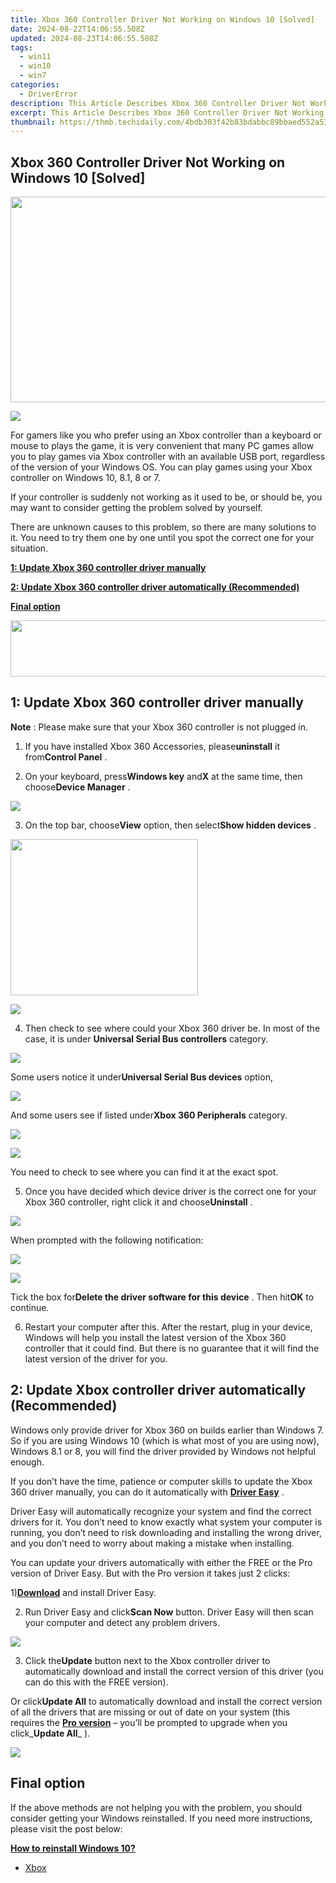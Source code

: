 ```yaml
---
title: Xbox 360 Controller Driver Not Working on Windows 10 [Solved]
date: 2024-08-22T14:06:55.508Z
updated: 2024-08-23T14:06:55.508Z
tags:
  - win11
  - win10
  - win7
categories:
  - DriverError
description: This Article Describes Xbox 360 Controller Driver Not Working on Windows 10 [Solved]
excerpt: This Article Describes Xbox 360 Controller Driver Not Working on Windows 10 [Solved]
thumbnail: https://thmb.techidaily.com/4bdb303f42b83bdabbc89bbaed552a530d980933768bd910a7c15106cfbf73fe.png
---
```


## Xbox 360 Controller Driver Not Working on Windows 10 [Solved]

<!-- affiliate ads begin -->
<a href="https://ursime.pxf.io/c/5597632/2092236/16384" target="_top" id="2092236"><img src="//a.impactradius-go.com/display-ad/16384-2092236" border="0" alt="" width="1920" height="329"/></a><img height="0" width="0" src="https://imp.pxf.io/i/5597632/2092236/16384" style="position:absolute;visibility:hidden;" border="0" />
<!-- affiliate ads end -->
![](https://images.drivereasy.com/wp-content/uploads/2016/12/img_586364943b0b2.jpg)

 For gamers like you who prefer using an Xbox controller than a keyboard or mouse to plays the game, it is very convenient that many PC games allow you to play games via Xbox controller with an available USB port, regardless of the version of your Windows OS. You can play games using your Xbox controller on Windows 10, 8.1, 8 or 7\.
  
 If your controller is suddenly not working as it used to be, or should be, you may want to consider getting the problem solved by yourself.
  
 There are unknown causes to this problem, so there are many solutions to it. You need to try them one by one until you spot the correct one for your situation.
  
[**1: Update Xbox 360 controller driver manually**](https://laganoo.pxf.io/5g6ygn)

[**2: Update Xbox 360 controller driver automatically (Recommended)**](#2)

[**Final option**](https://lenovo-in.zlvv.net/kj14kn)

<!-- affiliate ads begin -->
<a href="https://natural-cycles.sjv.io/c/5597632/2072200/17885" target="_top" id="2072200"><img src="//a.impactradius-go.com/display-ad/17885-2072200" border="0" alt="" width="728" height="90"/></a><img height="0" width="0" src="https://imp.pxf.io/i/5597632/2072200/17885" style="position:absolute;visibility:hidden;" border="0" />
<!-- affiliate ads end -->
## **1: Update Xbox 360 controller driver manually**

**Note** : Please make sure that your Xbox 360 controller is not plugged in.
  
 1) If you have installed Xbox 360 Accessories, please**uninstall** it from**Control Panel** .
  
 2) On your keyboard, press**Windows key** and**X** at the same time, then choose**Device Manager** .
  
![](https://images.drivereasy.com/wp-content/uploads/2016/12/img_58633847649da.png)
  
 3) On the top bar, choose**View** option, then select**Show hidden devices** .
  
<!-- affiliate ads begin -->
<a href="https://modlily.sjv.io/c/5597632/1997817/17059" target="_top" id="1997817"><img src="//a.impactradius-go.com/display-ad/17059-1997817" border="0" alt="" width="300" height="250"/></a><img height="0" width="0" src="https://imp.pxf.io/i/5597632/1997817/17059" style="position:absolute;visibility:hidden;" border="0" />
<!-- affiliate ads end -->
![](https://images.drivereasy.com/wp-content/uploads/2016/12/img_5863742e51774.jpg)

 4) Then check to see where could your Xbox 360 driver be. In most of the case, it is under **Universal Serial Bus controllers** category.  
  
![](https://images.drivereasy.com/wp-content/uploads/2016/12/img_58637568d8cdb.png)

 Some users notice it under**Universal Serial Bus devices** option,
  
![](https://images.drivereasy.com/wp-content/uploads/2016/12/img_5863750ae98de.png)

 And some users see if listed under**Xbox 360 Peripherals** category.
  
<!-- affiliate ads begin -->
<a href="https://store.iobit.com/order/checkout.php?PRODS=1468905&QTY=1&AFFILIATE=108875&CART=1"><img src="https://secure.avangate.com/images/merchant/184260348236f9554fe9375772ff966e/ascscan_728x90.png" border="0"></a>
<!-- affiliate ads end -->
![](https://images.drivereasy.com/wp-content/uploads/2016/12/img_5863753b0ad2f.png)

 You need to check to see where you can find it at the exact spot.
  
 5) Once you have decided which device driver is the correct one for your Xbox 360 controller, right click it and choose**Uninstall** .
  
![](https://images.drivereasy.com/wp-content/uploads/2016/12/img_586376ae1751d.png)
  
 When prompted with the following notification:
  
<!-- affiliate ads begin -->
<a href="https://secure.2checkout.com/order/checkout.php?PRODS=4715391&QTY=1&AFFILIATE=108875&CART=1"><img src="https://secure.avangate.com/images/merchant/7f687767ccf20fcea1c9dc4a5adc2326/Digisigner_banner_728_x_90_color_version.png" border="0"></a>
<!-- affiliate ads end -->
![](https://images.drivereasy.com/wp-content/uploads/2016/12/img_5863772b0d43b.png)

 Tick the box for**Delete the driver software for this device** . Then hit**OK** to continue.
  
 6) Restart your computer after this. After the restart, plug in your device, Windows will help you install the latest version of the Xbox 360 controller that it could find. But there is no guarantee that it will find the latest version of the driver for you.
  
## **2: Update Xbox controller driver automatically (Recommended)**

 Windows only provide driver for Xbox 360 on builds earlier than Windows 7\. So if you are using Windows 10 (which is what most of you are using now), Windows 8.1 or 8, you will find the driver provided by Windows not helpful enough.

 If you don’t have the time, patience or computer skills to update the Xbox 360 driver manually, you can do it automatically with [**Driver Easy**](https://tools.techidaily.com/drivereasy/download/) .

 Driver Easy will automatically recognize your system and find the correct drivers for it. You don’t need to know exactly what system your computer is running, you don’t need to risk downloading and installing the wrong driver, and you don’t need to worry about making a mistake when installing.

 You can update your drivers automatically with either the FREE or the Pro version of Driver Easy. But with the Pro version it takes just 2 clicks:

 1)[**Download**](https://tools.techidaily.com/drivereasy/download/) and install Driver Easy.

 2) Run Driver Easy and click**Scan Now** button. Driver Easy will then scan your computer and detect any problem drivers.

![](https://images.drivereasy.com/wp-content/uploads/2017/07/img_597ab58735630.png)

 3) Click the**Update** button next to the Xbox controller driver to automatically download and install the correct version of this driver (you can do this with the FREE version).

 Or click**Update All** to automatically download and install the correct version of all the drivers that are missing or out of date on your system (this requires the [**Pro version**](https://tools.techidaily.com/drivereasy/download/) – you’ll be prompted to upgrade when you click_**Update All**_ ).

![](https://images.drivereasy.com/wp-content/uploads/2017/07/img_597ab59d5a048.jpg)

## **Final option**

 If the above methods are not helping you with the problem, you should consider getting your Windows reinstalled. If you need more instructions, please visit the post below:
  
[**How to reinstall Windows 10?**](https://tools.techidaily.com/drivereasy/download/)

* [Xbox](https://store.drivereasy.com/order/cart.php?PRODS=4731822&QTY=1&AFFILIATE=108875)

<ins class="adsbygoogle"
     style="display:block"
     data-ad-format="autorelaxed"
     data-ad-client="ca-pub-7571918770474297"
     data-ad-slot="1223367746"></ins>



<ins class="adsbygoogle"
     style="display:block"
     data-ad-client="ca-pub-7571918770474297"
     data-ad-slot="8358498916"
     data-ad-format="auto"
     data-full-width-responsive="true"></ins>




